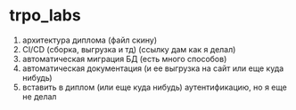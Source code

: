 # trpo_labs
1. архитектура диплома (файл скину)
2. CI/CD (сборка, выгрузка и тд) (ссылку дам как я делал)
3. автоматическая миграция БД (есть много способов)
4. автоматическая документация (и ее выгрузка на сайт или еще куда нибудь)
5. вставить в диплом (или еще куда нибудь) аутентификацию, но я еще не делал 